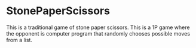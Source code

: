 # StonePaperScissors
This is a traditional game of stone paper scissors. This is a 1P game where the opponent is computer program that randomly chooses possible moves from a list.
